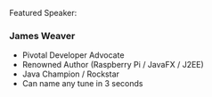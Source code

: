 Featured Speaker: 

### James Weaver
* Pivotal Developer Advocate 
* Renowned Author (Raspberry Pi / JavaFX / J2EE)
* Java Champion / Rockstar 
* Can name any tune in 3 seconds
